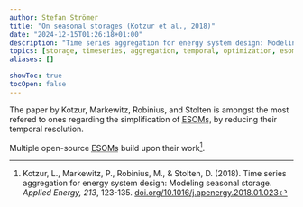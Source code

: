 ```yaml
---
author: Stefan Strömer
title: "On seasonal storages (Kotzur et al., 2018)"
date: "2024-12-15T01:26:18+01:00"
description: "Time series aggregation for energy system design: Modeling seasonal storage."
topics: [storage, timeseries, aggregation, temporal, optimization, esom]
aliases: []

showToc: true
tocOpen: false
---
```


The paper by Kotzur, Markewitz, Robinius, and Stolten is amongst the most refered to ones regarding the simplification of <abbr title="Energy System Optimization Models">ESOMs</abbr>, by reducing their temporal resolution.

<!--more-->

Multiple open-source <abbr title="Energy System Optimization Models">ESOMs</abbr> build upon their work[^1].


[^1]: Kotzur, L., Markewitz, P., Robinius, M., & Stolten, D. (2018). Time series aggregation for energy system design: Modeling seasonal storage. _Applied Energy, 213_, 123-135. [doi.org/10.1016/j.apenergy.2018.01.023](https://doi.org/10.1016/j.apenergy.2018.01.023)
